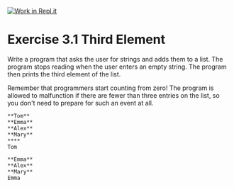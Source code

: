 [![Work in Repl.it](https://classroom.github.com/assets/work-in-replit-14baed9a392b3a25080506f3b7b6d57f295ec2978f6f33ec97e36a161684cbe9.svg)](https://classroom.github.com/online_ide?assignment_repo_id=4328034&assignment_repo_type=AssignmentRepo)
# Exercise 3.1 Third Element

Write a program that asks the user for strings and adds them to a list. The program stops reading when the user enters an empty string. The program then prints the third element of the list.

Remember that programmers start counting from zero! The program is allowed to malfunction if there are fewer than three entries on the list, so you don't need to prepare for such an event at all.

```plaintext
**Tom**
**Emma**
**Alex**
**Mary**
****
Tom
```

```plaintext
**Emma**
**Alex**
**Mary**
Emma
```
